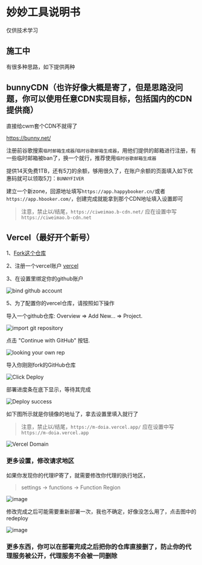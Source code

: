 # 妙妙工具说明书

仅供技术学习

## 施工中

有很多种思路，如下提供两种

## bunnyCDN（也许好像大概是寄了，但是思路没问题，你可以使用任意CDN实现目标，包括国内的CDN提供商）

直接给cwm套个CDN不就得了

https://bunny.net/

注册前谷歌搜索`临时邮箱生成器`/`临时谷歌邮箱生成器`，用他们提供的邮箱进行注册，有一些临时邮箱被ban了，换一个就行，推荐使用`临时谷歌邮箱生成器`

提供14天免费1TB，还有5刀的余额，够用很久了，在账户余额的页面填入如下优惠码就可以领取5刀：`BUNNYFIVER`

建立一个新zone，回源地址填写`https://app.happybooker.cn/`或者`https://app.hbooker.com/`，创建完成就能拿到那个CDN地址填入设置即可

> 注意，禁止以/结尾，`https://ciweimao.b-cdn.net/` 应在设置中写 `https://ciweimao.b-cdn.net`

## Vercel（最好开个新号）

1、[Fork这个仓库](https://github.com/KoronekoCorp/M/fork)

2、注册一个vercel账户 [vercel](https://vercel.com/)  

3、在设置里绑定你的github账户

![bind github account](./asset/224318.jpg)

5、为了配置你的vercel仓库，请按照如下操作

导入一个github仓库: Overview => Add New... => Project.

![import git repository](./asset/224748.jpg)

点击 "Continue with GitHub" 按钮.

![looking your own rep](./asset/225212.jpg)

导入你刚刚fork的GitHub仓库

![Click Deploy](./asset/225542.jpg)

部署进度条在底下显示，等待其完成

![Deploy success](./asset/225816.jpg)

如下图所示就是你镜像的地址了，拿去设置里填入就行了

> 注意，禁止以/结尾，`https://m-doia.vercel.app/` 应在设置中写 `https://m-doia.vercel.app`

![Vercel Domain](./asset/230030.jpg)

### 更多设置，修改请求地区

如果你发现你的代理IP寄了，就需要修改你代理的执行地区，

> settings -> functions -> Function Region

![image](https://github.com/user-attachments/assets/bf95bd54-2d09-408e-aa5f-ed3490cfc171)

修改完成之后可能需要重新部署一次，我也不确定，好像没怎么用了，点击图中的redeploy

![image](https://github.com/user-attachments/assets/85af615b-2185-4fe6-8352-0ab3c0fe8b6d)

### 更多东西，你可以在部署完成之后把你的仓库直接删了，防止你的代理服务被公开，代理服务不会被一同删除
